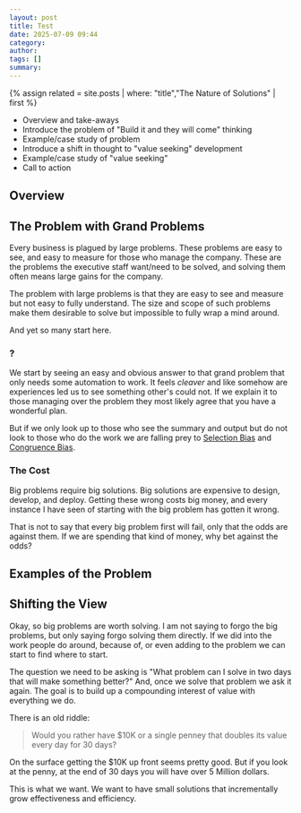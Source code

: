 ```yaml
---
layout: post
title: Test
date: 2025-07-09 09:44
category: 
author: 
tags: []
summary: 
---
```


{% assign related = site.posts | where: "title","The Nature of Solutions" | first %}

* Overview and take-aways
* Introduce the problem of "Build it and they will come" thinking
* Example/case study of problem 
* Introduce a shift in thought to "value seeking" development
* Example/case study of "value seeking"
* Call to action

## Overview ##

## The Problem with Grand Problems ##

Every business is plagued by large problems. These problems are easy to see, and easy to measure for those who manage the company. These are the problems the executive staff want/need to be solved, and solving them often means large gains for the company.

The problem with large problems is that they are easy to see and measure but not easy to fully understand. The size and scope of such problems make them desirable to solve but impossible to fully wrap a mind around.

And yet so many start here.

### ? ###

We start by seeing an easy and obvious answer to that grand problem that only needs some automation to work. It feels _cleaver_ and like somehow are experiences led us to see something other's could not. If we explain it to those managing over the problem they most likely agree that you have a wonderful plan.

But if we only look up to those who see the summary and output but do not look to those who do the work we are falling prey to [Selection Bias](https://en.wikipedia.org/wiki/Selection_bias) and [Congruence Bias](https://en.wikipedia.org/wiki/Congruence_bias).

### The Cost ###

Big problems require big solutions. Big solutions are expensive to design, develop, and deploy. Getting these wrong costs big money, and every instance I have seen of starting with the big problem has gotten it wrong.

That is not to say that every big problem first will fail, only that the odds are against them. If we are spending that kind of money, why bet against the odds?

## Examples of the Problem ##

## Shifting the View ##

Okay, so big problems are worth solving. I am not saying to forgo the big problems, but only saying forgo solving them directly. If we did into the work people do around, because of, or even adding to the problem we can start to find where to start.

The question we need to be asking is "What problem can I solve in two days that will make something better?" And, once we solve that problem we ask it again. The goal is to build up a compounding interest of value with everything we do.

There is an old riddle:

> Would you rather have $10K or a single penney that doubles its value every day for 30 days?

On the surface getting the $10K up front seems pretty good. But if you look at the penny, at the end of 30 days you will have over 5 Million dollars.

This is what we want. We want to have small solutions that incrementally grow effectiveness and efficiency.